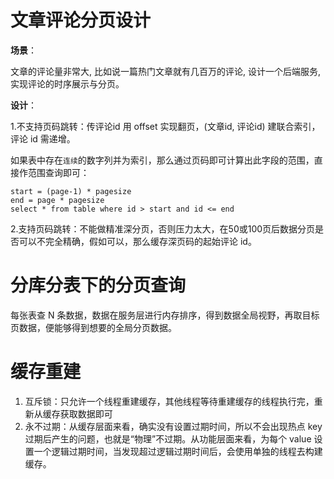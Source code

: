 # 文章评论分页设计
**场景**：

文章的评论量非常大, 比如说一篇热门文章就有几百万的评论, 设计一个后端服务, 实现评论的时序展示与分页。

**设计**：

1.不支持页码跳转：传评论id 用 offset 实现翻页，(文章id, 评论id) 建联合索引，评论 id 需递增。

如果表中存在`连续`的数字列并为索引，那么通过页码即可计算出此字段的范围，直接作范围查询即可：
```
start = (page-1) * pagesize
end = page * pagesize
select * from table where id > start and id <= end
```

2.支持页码跳转：不能做精准深分页，否则压力太大，在50或100页后数据分页是否可以不完全精确，假如可以，那么缓存深页码的起始评论 id。

# 分库分表下的分页查询
每张表查 N 条数据，数据在服务层进行内存排序，得到数据全局视野，再取目标页数据，便能够得到想要的全局分页数据。

# 缓存重建
1. 互斥锁：只允许一个线程重建缓存，其他线程等待重建缓存的线程执行完，重新从缓存获取数据即可
2. 永不过期：从缓存层面来看，确实没有设置过期时间，所以不会出现热点 key 过期后产生的问题，也就是“物理”不过期。从功能层面来看，为每个 value 设置一个逻辑过期时间，当发现超过逻辑过期时间后，会使用单独的线程去构建缓存。